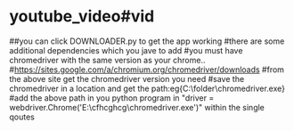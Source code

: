 # youtube_video#vid
##you can click DOWNLOADER.py to get the app working
#there are some additional dependencies which you jave to add
#you must have chromedriver with the same version as your chrome..
#https://sites.google.com/a/chromium.org/chromedriver/downloads
#from the above site get the chromedriver version you need
#save the chromedriver in a location and get the path:eg{C:\folder\chromedriver.exe}
#add the above path in you python program in "driver = webdriver.Chrome('E:\cfhcghcg\chromedriver.exe')" within the single qoutes

